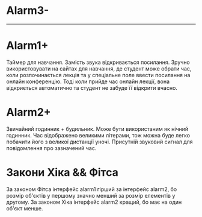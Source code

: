 # Alarm3-
-------------
# Alarm1+
Таймер для навчання. Замість звука відкривається посилання. Зручно використовувати на сайтах для навчання, де студент
може обрати час, коли розпочинається лекція та у спеціальне поле ввести посилання на онлайн конференцію. Тоді коли прийде
час онлайн лекції, вона відкриється автоматично та студент не забуде її відкрити вчасно.
# Alarm2+
Звичайний годинник + будильник. Може бути використаним як нічний годинник. Час відображено великими літерами, тож можна
буде легко побачити його з великої дистанції уночі. Присутній звуковий сигнал для повідомлення про зазначений час.
# Закони Хіка && Фітса
За законом Фітса інтерфейс alarm1 гірший за інтерфейс alarm2, бо розмір об'єктів у першому значно менший за розмір елементів 
у другому.
За законом Хіка інтерфейс alarm2 кращий, бо має на один об'єкт менше.

